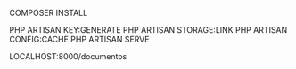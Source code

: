 COMPOSER INSTALL 

PHP ARTISAN KEY:GENERATE
PHP ARTISAN STORAGE:LINK 
PHP ARTISAN CONFIG:CACHE
PHP ARTISAN SERVE 

LOCALHOST:8000/documentos